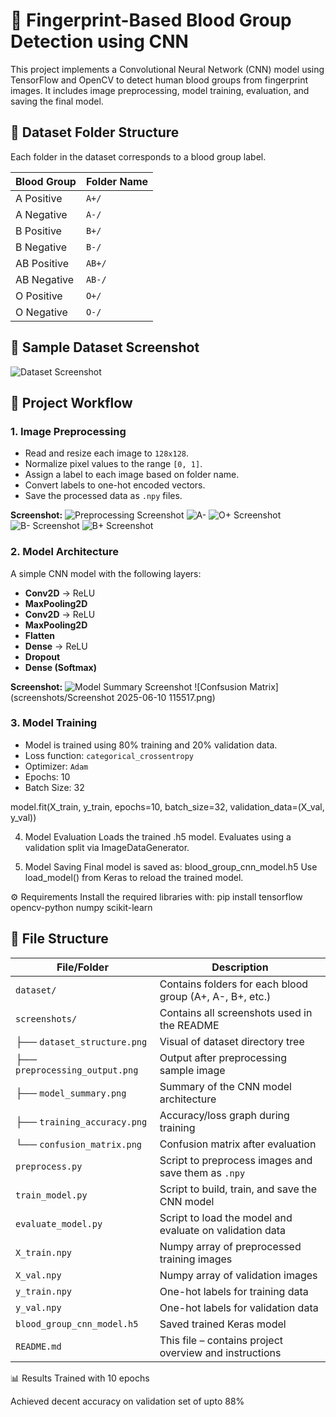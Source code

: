 # 🧬 Fingerprint-Based Blood Group Detection using CNN

This project implements a Convolutional Neural Network (CNN) model using TensorFlow and OpenCV to detect human blood groups from fingerprint images. It includes image preprocessing, model training, evaluation, and saving the final model.

## 📁 Dataset Folder Structure

Each folder in the dataset corresponds to a blood group label.

| Blood Group | Folder Name |
|-------------|-------------|
| A Positive  | `A+/`       |
| A Negative  | `A-/`       |
| B Positive  | `B+/`       |
| B Negative  | `B-/`       |
| AB Positive | `AB+/`      |
| AB Negative | `AB-/`      |
| O Positive  | `O+/`       |
| O Negative  | `O-/`       |


## 📸 Sample Dataset Screenshot

![Dataset Screenshot](screenshots/A+.png)

## 📌 Project Workflow

### 1. **Image Preprocessing**

- Read and resize each image to `128x128`.
- Normalize pixel values to the range `[0, 1]`.
- Assign a label to each image based on folder name.
- Convert labels to one-hot encoded vectors.
- Save the processed data as `.npy` files.

**Screenshot:**
![Preprocessing Screenshot](screenshots/O-.png)
![A-](screenshots/A-.png)
![O+ Screenshot](screenshots/O+.png)
![B- Screenshot](screenshots/B-.png)
![B+ Screenshot](screenshots/B+.png)
### 2. **Model Architecture**

A simple CNN model with the following layers:

- **Conv2D** → ReLU
- **MaxPooling2D**
- **Conv2D** → ReLU
- **MaxPooling2D**
- **Flatten**
- **Dense** → ReLU
- **Dropout**
- **Dense (Softmax)**

**Screenshot:**
![Model Summary Screenshot](screenshots/intital_page.png)
![Confsusion Matrix](screenshots/Screenshot 2025-06-10 115517.png)

### 3. **Model Training**

- Model is trained using 80% training and 20% validation data.
- Loss function: `categorical_crossentropy`
- Optimizer: `Adam`
- Epochs: 10
- Batch Size: 32

model.fit(X_train, y_train, epochs=10, batch_size=32, validation_data=(X_val, y_val))

4. Model Evaluation
Loads the trained .h5 model.
Evaluates using a validation split via ImageDataGenerator.

5. Model Saving
Final model is saved as: blood_group_cnn_model.h5
Use load_model() from Keras to reload the trained model.

⚙️ Requirements
Install the required libraries with: pip install tensorflow opencv-python numpy scikit-learn

## 📁 File Structure

| File/Folder             | Description                                                |
|-------------------------|------------------------------------------------------------|
| `dataset/`              | Contains folders for each blood group (A+, A-, B+, etc.)   |
| `screenshots/`          | Contains all screenshots used in the README                |
| ├── `dataset_structure.png`     | Visual of dataset directory tree               |
| ├── `preprocessing_output.png`  | Output after preprocessing sample image        |
| ├── `model_summary.png`         | Summary of the CNN model architecture          |
| ├── `training_accuracy.png`     | Accuracy/loss graph during training             |
| └── `confusion_matrix.png`      | Confusion matrix after evaluation               |
| `preprocess.py`         | Script to preprocess images and save them as `.npy`        |
| `train_model.py`        | Script to build, train, and save the CNN model             |
| `evaluate_model.py`     | Script to load the model and evaluate on validation data   |
| `X_train.npy`           | Numpy array of preprocessed training images                |
| `X_val.npy`             | Numpy array of validation images                           |
| `y_train.npy`           | One-hot labels for training data                           |
| `y_val.npy`             | One-hot labels for validation data                         |
| `blood_group_cnn_model.h5` | Saved trained Keras model                         |
| `README.md`             | This file – contains project overview and instructions      |

📊 Results
Trained with 10 epochs

Achieved decent accuracy on validation set of upto 88%

